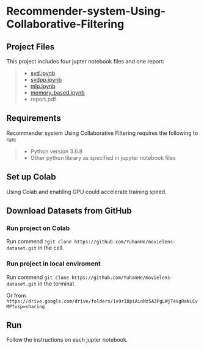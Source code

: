 # Recommender-system-Using-Collaborative-Filtering

## Project Files

This project includes four jupter notebook files and one report:

> - [svd.ipynb](https://colab.research.google.com/drive/1lWkTpxNpbIHfLkwwdyordyzqk-1pGmOG)
> - [svdpp.ipynb](https://colab.research.google.com/drive/1vAiwn1zmAfRBR7-jfyXHs9Wr0WbO8XM0)
> - [mlp.ipynb](https://colab.research.google.com/drive/16gR0pKVPC0mAydsAzsbSPJtgM6v_udLS)
> - [memory_based.ipynb](https://drive.google.com/open?id=1C8jBnHBfzoLV5RlZ8W8uR1v38s2sg4vF)
> - report.pdf

## Requirements

Recommender system Using Collaborative Filtering requires the following to run:

> - Python version 3.6.8
> - Other python library as specified in jupyter notebook files

## Set up Colab

Using Colab and enabling GPU could accelerate training speed.

## Download Datasets from GitHub

### Run project on Colab 

Run commend `!git clone https://github.com/YuhanHe/movielens-dataset.git` in the cell.

### Run project in local enviroment

Run commend `git clone https://github.com/YuhanHe/movielens-dataset.git` in the terminal.

Or from `https://drive.google.com/drive/folders/1v9rI8piAinMz5A3PgLWjT4VgRaNiCvMP?usp=sharing`

## Run

Follow the instructions on each jupter notebook.

